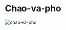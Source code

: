 # Chao-va-pho
![chao-va-pho](https://user-images.githubusercontent.com/29174017/174393992-df2a4493-0b4f-42f7-b98d-ded77da13289.jpg)
